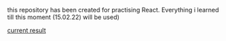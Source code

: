 this repository has been created for practising React. Everything i learned till this moment (15.02.22) will be used)

[current result](https://ernestmk1.github.io/practisingReact)
